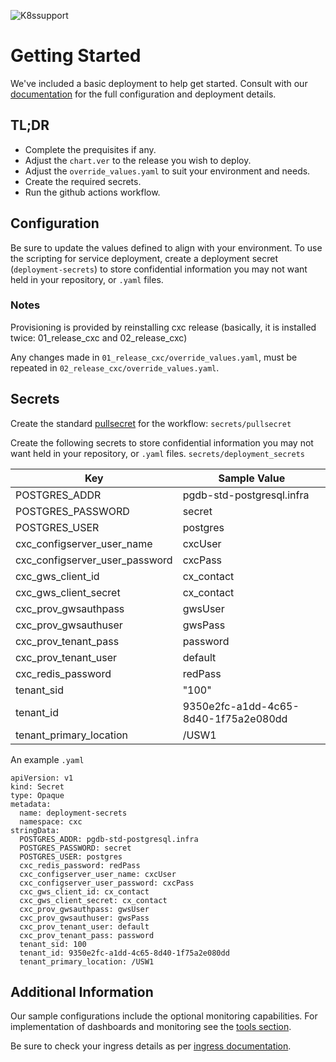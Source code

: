 ![K8ssupport](https://badgen.net/badge/supported%20K8s%20release/1.22/cyan)
# Getting Started
We've included a basic deployment to help get started.
Consult with our [documentation](all.docs.genesys.com/PEC-OU/Current/CXCPEGuide) for the full configuration and deployment details.

## TL;DR
- Complete the prequisites if any.
- Adjust the `chart.ver` to the release you wish to deploy.
- Adjust the `override_values.yaml` to suit your environment and needs.
- Create the required secrets.
- Run the github actions workflow.

## Configuration

Be sure to update the values defined to align with your environment.
To use the scripting for service deployment, create a deployment secret (`deployment-secrets`) to store confidential information you may not want held in your repository, or `.yaml` files. 

### Notes
Provisioning is provided by reinstalling cxc release (basically, it is installed twice: 01_release_cxc and 02_release_cxc)

Any changes made in `01_release_cxc/override_values.yaml`, must be repeated in `02_release_cxc/override_values.yaml`. 

## Secrets 
Create the standard [pullsecret](../#-considerations) for the workflow: 
`secrets/pullsecret`

Create the following secrets to store confidential information you may not want held in your repository, or `.yaml` files. 
`secrets/deployment_secrets`

|Key|Sample Value|
|-|-|
POSTGRES_ADDR| pgdb-std-postgresql.infra
POSTGRES_PASSWORD| secret
POSTGRES_USER| postgres
cxc_configserver_user_name| cxcUser
cxc_configserver_user_password| cxcPass
cxc_gws_client_id| cx_contact
cxc_gws_client_secret| cx_contact
cxc_prov_gwsauthpass| gwsUser
cxc_prov_gwsauthuser| gwsPass
cxc_prov_tenant_pass| password
cxc_prov_tenant_user| default
cxc_redis_password| redPass
tenant_sid| "100"
tenant_id| 9350e2fc-a1dd-4c65-8d40-1f75a2e080dd
tenant_primary_location| /USW1

An example `.yaml`
```
apiVersion: v1
kind: Secret
type: Opaque
metadata:
  name: deployment-secrets
  namespace: cxc
stringData:
  POSTGRES_ADDR: pgdb-std-postgresql.infra
  POSTGRES_PASSWORD: secret
  POSTGRES_USER: postgres
  cxc_redis_password: redPass
  cxc_configserver_user_name: cxcUser
  cxc_configserver_user_password: cxcPass
  cxc_gws_client_id: cx_contact
  cxc_gws_client_secret: cx_contact
  cxc_prov_gwsauthpass: gwsUser
  cxc_prov_gwsauthuser: gwsPass
  cxc_prov_tenant_user: default
  cxc_prov_tenant_pass: password
  tenant_sid: 100
  tenant_id: 9350e2fc-a1dd-4c65-8d40-1f75a2e080dd
  tenant_primary_location: /USW1

```


## Additional Information

Our sample configurations include the optional monitoring capabilities. For implementation of dashboards and monitoring see the [tools section](/tools).

Be sure to check your ingress details as per [ingress documentation](/doc/ingress.md).